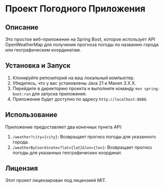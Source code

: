 # Проект Погодного Приложения

## Описание
Это простое веб-приложение на Spring Boot, которое использует API OpenWeatherMap для получения прогноза погоды по названию города или географическим координатам.

## Установка и Запуск
1. Клонируйте репозиторий на ваш локальный компьютер.
2. Убедитесь, что у вас установлены Java 21 и Maven 3.X.Х.
3. Перейдите в директорию проекта и выполните команду `mvn spring-boot:run` для запуска приложения.
4. Приложение будет доступно по адресу `http://localhost:8080`.

## Использование
Приложение предоставляет два конечных пункта API:

1. `/weather?city={city}`: Возвращает прогноз погоды для указанного города.
2. `/weatherByCoordinates?lat={lat}&lon={lon}`: Возвращает прогноз погоды для указанных географических координат.

## Лицензия
Этот проект лицензирован под лицензией MIT.
